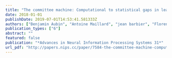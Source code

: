 ```yaml
---
title: "The committee machine: Computational to statistical gaps in learning a two-layers neural network"
date: 2018-01-01
publishDate: 2019-07-01T14:53:41.581333Z
authors: ["Benjamin Aubin", "Antoine Maillard", "jean barbier", "Florent Krzakala", "Nicolas Macris", "Lenka Zdeborová"]
publication_types: ["6"]
abstract: ""
featured: false
publication: "*Advances in Neural Information Processing Systems 31*"
url_pdf: "http://papers.nips.cc/paper/7584-the-committee-machine-computational-to-statistical-gaps-in-learning-a-two-layers-neural-network.pdf"
---
```



